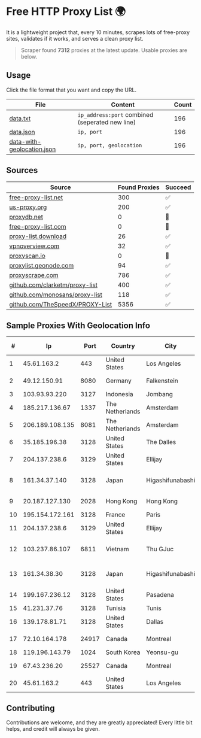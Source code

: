 
# Free HTTP Proxy List 🌍

It is a lightweight project that, every 10 minutes, scrapes lots of free-proxy sites, validates if it works, and serves a clean proxy list.


> Scraper found **7312** proxies at the latest update. Usable proxies are below.

## Usage

Click the file format that you want and copy the URL.


|File|Content|Count|
|----|-------|-----|
|[data.txt](https://raw.githubusercontent.com/themiralay/Proxy-List-World/master/data.txt)|`ip_address:port` combined (seperated new line)|196|
|[data.json](https://raw.githubusercontent.com/themiralay/Proxy-List-World/master/data.json)|`ip, port`|196|
|[data-with-geolocation.json](https://raw.githubusercontent.com/themiralay/Proxy-List-World/master/data-with-geolocation.json)|`ip, port, geolocation`|196|

## Sources

|Source|Found Proxies|Succeed|
|------|-------------|-------|
|[free-proxy-list.net](https://free-proxy-list.net)|300|✅|
|[us-proxy.org](https://www.us-proxy.org)|200|✅|
|[proxydb.net](http://proxydb.net)|0|🚫|
|[free-proxy-list.com](https://free-proxy-list.com/?page=&port=&type%5B%5D=http&type%5B%5D=https&up_time=0&search=Search)|0|🚫|
|[proxy-list.download](https://www.proxy-list.download/HTTP)|26|✅|
|[vpnoverview.com](https://vpnoverview.com/privacy/anonymous-browsing/free-proxy-servers)|32|✅|
|[proxyscan.io](https://www.proxyscan.io)|0|🚫|
|[proxylist.geonode.com](https://proxylist.geonode.com/api/proxy-list?limit=300&page=1&sort_by=lastChecked&sort_type=desc&protocols=http,https)|94|✅|
|[proxyscrape.com](https://api.proxyscrape.com/v2/?request=displayproxies&protocol=http&timeout=10000&country=all&ssl=all&anonymity=all)|786|✅|
|[github.com/clarketm/proxy-list](https://raw.githubusercontent.com/clarketm/proxy-list/master/proxy-list-raw.txt)|400|✅|
|[github.com/monosans/proxy-list](https://raw.githubusercontent.com/monosans/proxy-list/main/proxies/http.txt)|118|✅|
|[github.com/TheSpeedX/PROXY-List](https://raw.githubusercontent.com/TheSpeedX/PROXY-List/master/http.txt)|5356|✅|


## Sample Proxies With Geolocation Info

|#|Ip|Port|Country|City|Internet Service Provider|
|-|--|----|-------|----|-------------------------|
|1|45.61.163.2|443|United States|Los Angeles|FranTech Solutions|
|2|49.12.150.91|8080|Germany|Falkenstein|Hetzner Online GmbH|
|3|103.93.93.220|3127|Indonesia|Jombang|MYRISE|
|4|185.217.136.67|1337|The Netherlands|Amsterdam|Hbing Limited|
|5|206.189.108.135|8081|The Netherlands|Amsterdam|DigitalOcean, LLC|
|6|35.185.196.38|3128|United States|The Dalles|Google LLC|
|7|204.137.238.6|3129|United States|Ellijay|Apogee Telecom Inc.|
|8|161.34.37.140|3128|Japan|Higashifunabashi|NTT PC Communications, Inc.|
|9|20.187.127.130|2028|Hong Kong|Hong Kong|Microsoft Corporation|
|10|195.154.172.161|3128|France|Paris|Online S.A.S.|
|11|204.137.238.6|3129|United States|Ellijay|Apogee Telecom Inc.|
|12|103.237.86.107|6811|Vietnam|Thu GJuc|JETCLOUD TECHNOLOGY CO., LTD|
|13|161.34.38.30|3128|Japan|Higashifunabashi|NTT PC Communications, Inc.|
|14|199.167.236.12|3128|United States|Pasadena|GLOBAL IT|
|15|41.231.37.76|3128|Tunisia|Tunis|ATI - ISP|
|16|139.178.81.71|3128|United States|Dallas|Packet Host, Inc.|
|17|72.10.164.178|24917|Canada|Montreal|GloboTech Communications|
|18|119.196.143.79|1024|South Korea|Yeonsu-gu|Korea Telecom|
|19|67.43.236.20|25527|Canada|Montreal|GloboTech Communications|
|20|45.61.163.2|443|United States|Los Angeles|FranTech Solutions|



## Contributing

Contributions are welcome, and they are greatly appreciated! Every
little bit helps, and credit will always be given.

